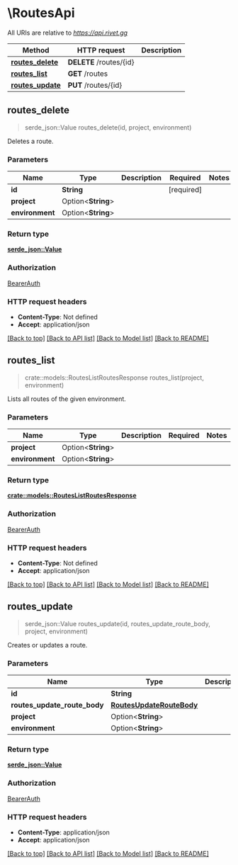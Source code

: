 # \RoutesApi

All URIs are relative to *https://api.rivet.gg*

Method | HTTP request | Description
------------- | ------------- | -------------
[**routes_delete**](RoutesApi.md#routes_delete) | **DELETE** /routes/{id} | 
[**routes_list**](RoutesApi.md#routes_list) | **GET** /routes | 
[**routes_update**](RoutesApi.md#routes_update) | **PUT** /routes/{id} | 



## routes_delete

> serde_json::Value routes_delete(id, project, environment)


Deletes a route.

### Parameters


Name | Type | Description  | Required | Notes
------------- | ------------- | ------------- | ------------- | -------------
**id** | **String** |  | [required] |
**project** | Option<**String**> |  |  |
**environment** | Option<**String**> |  |  |

### Return type

[**serde_json::Value**](serde_json::Value.md)

### Authorization

[BearerAuth](../README.md#BearerAuth)

### HTTP request headers

- **Content-Type**: Not defined
- **Accept**: application/json

[[Back to top]](#) [[Back to API list]](../README.md#documentation-for-api-endpoints) [[Back to Model list]](../README.md#documentation-for-models) [[Back to README]](../README.md)


## routes_list

> crate::models::RoutesListRoutesResponse routes_list(project, environment)


Lists all routes of the given environment.

### Parameters


Name | Type | Description  | Required | Notes
------------- | ------------- | ------------- | ------------- | -------------
**project** | Option<**String**> |  |  |
**environment** | Option<**String**> |  |  |

### Return type

[**crate::models::RoutesListRoutesResponse**](RoutesListRoutesResponse.md)

### Authorization

[BearerAuth](../README.md#BearerAuth)

### HTTP request headers

- **Content-Type**: Not defined
- **Accept**: application/json

[[Back to top]](#) [[Back to API list]](../README.md#documentation-for-api-endpoints) [[Back to Model list]](../README.md#documentation-for-models) [[Back to README]](../README.md)


## routes_update

> serde_json::Value routes_update(id, routes_update_route_body, project, environment)


Creates or updates a route.

### Parameters


Name | Type | Description  | Required | Notes
------------- | ------------- | ------------- | ------------- | -------------
**id** | **String** |  | [required] |
**routes_update_route_body** | [**RoutesUpdateRouteBody**](RoutesUpdateRouteBody.md) |  | [required] |
**project** | Option<**String**> |  |  |
**environment** | Option<**String**> |  |  |

### Return type

[**serde_json::Value**](serde_json::Value.md)

### Authorization

[BearerAuth](../README.md#BearerAuth)

### HTTP request headers

- **Content-Type**: application/json
- **Accept**: application/json

[[Back to top]](#) [[Back to API list]](../README.md#documentation-for-api-endpoints) [[Back to Model list]](../README.md#documentation-for-models) [[Back to README]](../README.md)

